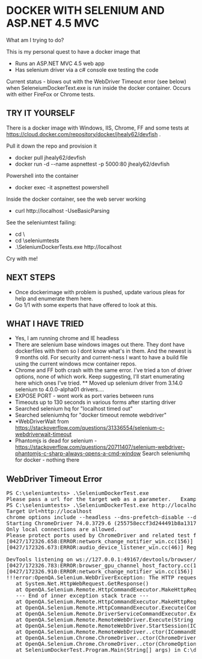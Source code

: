 # DOCKER WITH SELENIUM AND ASP.NET 4.5 MVC

What am I trying to do?

This is my personal quest to have a  docker image that

* Runs an ASP.NET MVC 4.5 web app
* Has selenium driver via a c# console exe testing the code

Current status - blows out with the WebDriver Timeout error (see below) when SeleneiumDockerText.exe is run inside the docker container.  Occurs with either FireFox or Chrome tests.

## TRY IT YOURSELF

There is a docker image with Windows, IIS, Chrome, FF and some tests at https://cloud.docker.com/repository/docker/jhealy62/devfish .

Pull it down the repo and provision it

* docker pull jhealy62/devfish
* docker run -d --name aspnettest -p 5000:80 jhealy62/devfish

Powershell into the container

* docker exec -it aspnettest powershell

Inside the docker container, see the web server working

* curl http://localhost -UseBasicParsing

See the seleniumtest failing:

* cd \
* cd \seleniumtests
* .\SeleniumDockerTests.exe http://localhost

Cry with me!

## NEXT STEPS

* Once dockerimage with problem is pushed, update various pleas for help and enumerate them here.
* Go 1/1 with some experts that have offered to look at this.

## WHAT I HAVE TRIED

* Yes, I am running chrome and IE headless
* There are selenium base windows images out there.  They dont have dockerfiles with them so I dont know what's in them. And the newest is 9 months old.  For security and current-ness I want to have a build file using the current windows mcw container repos.
* Chrome and FF both crash with the same error.  I've tried a ton of driver options, none of which work.  Keep suggesting, I'll start enumerating here which ones I've tried.
** Moved up selenium driver from 3.14.0 selenium to 4.0.0-alpha01 drivers….
* EXPOSE PORT - wont work as port varies between runs
* Timeouts up to 130 seconds in various forms after starting driver
* Searched selenium hq for "localhost timed out"
* Searched seleniumhq for "docker timeout remote webdriver"
* *WebDriverWait from  https://stackoverflow.com/questions/31336554/selenium-c-webdriverwait-timeout
* Phantomjs is dead for selenium - https://stackoverflow.com/questions/20711407/selenium-webdriver-phantomjs-c-sharp-always-opens-a-cmd-window
Search seleniumhq for docker - nothing there

## WebDriver Timeout Error

<pre>
PS C:\seleniumtests> .\SeleniumDockerTest.exe
Please pass a url for the target web as a parameter.   Example:  seleniumdockertext.exe http://localhost:32325
PS C:\seleniumtests> .\SeleniumDockerTest.exe http://localhost
Target Url=http://localhost
chrome options include --headless --dns-prefetch-disable --disablefeatuers
Starting ChromeDriver 74.0.3729.6 (255758eccf3d244491b8a1317aa76e1ce10d57e9-refs/branch-heads/3729@{#29}) on port 49164
Only local connections are allowed.
Please protect ports used by ChromeDriver and related test frameworks to prevent access by malicious code.
[0427/172326.658:ERROR:network_change_notifier_win.cc(156)] WSALookupServiceBegin failed with: 0
[0427/172326.673:ERROR:audio_device_listener_win.cc(46)] RegisterEndpointNotificationCallback failed: 80070424

DevTools listening on ws://127.0.0.1:49167/devtools/browser/920800fc-253a-4443-881d-925c21230f96
[0427/172326.783:ERROR:browser_gpu_channel_host_factory.cc(139)] Failed to launch GPU process.
[0427/172326.910:ERROR:network_change_notifier_win.cc(156)] WSALookupServiceBegin failed with: 0
!!!error:OpenQA.Selenium.WebDriverException: The HTTP request to the remote WebDriver server for URL http://localhost:49164/session timed out after 60 seconds. ---> System.Net.WebException: The operation has timed out
   at System.Net.HttpWebRequest.GetResponse()
   at OpenQA.Selenium.Remote.HttpCommandExecutor.MakeHttpRequest(HttpRequestInfo requestInfo)
   --- End of inner exception stack trace ---
   at OpenQA.Selenium.Remote.HttpCommandExecutor.MakeHttpRequest(HttpRequestInfo requestInfo)
   at OpenQA.Selenium.Remote.HttpCommandExecutor.Execute(Command commandToExecute)
   at OpenQA.Selenium.Remote.DriverServiceCommandExecutor.Execute(Command commandToExecute)
   at OpenQA.Selenium.Remote.RemoteWebDriver.Execute(String driverCommandToExecute, Dictionary`2 parameters)
   at OpenQA.Selenium.Remote.RemoteWebDriver.StartSession(ICapabilities desiredCapabilities)
   at OpenQA.Selenium.Remote.RemoteWebDriver..ctor(ICommandExecutor commandExecutor, ICapabilities desiredCapabilities)
   at OpenQA.Selenium.Chrome.ChromeDriver..ctor(ChromeDriverService service, ChromeOptions options, TimeSpan commandTimeout)
   at OpenQA.Selenium.Chrome.ChromeDriver..ctor(ChromeOptions options)
   at SeleniumDockerTest.Program.Main(String[] args) in C:\dev\devfish-shares.git\docker-selenium-aspnet45\SeleniumDockerTest\Program.cs:line 44
</pre>


